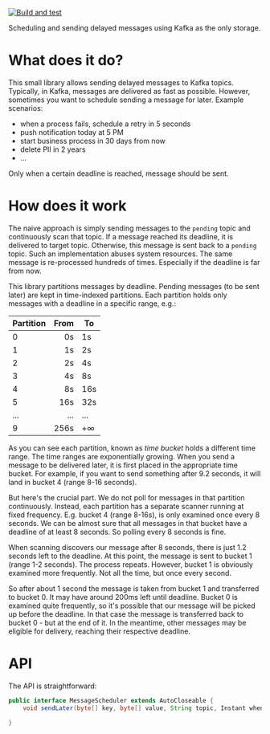 [![Build and test](https://github.com/nurkiewicz/kafka-scheduler/actions/workflows/maven.yml/badge.svg)](https://github.com/nurkiewicz/kafka-scheduler/actions/workflows/maven.yml)

Scheduling and sending delayed messages using Kafka as the only storage.

# What does it do?

This small library allows sending delayed messages to Kafka topics.
Typically, in Kafka, messages are delivered as fast as possible.
However, sometimes you want to schedule sending a message for later.
Example scenarios:

* when a process fails, schedule a retry in 5 seconds
* push notification today at 5 PM
* start business process in 30 days from now
* delete PII in 2 years
* ...

Only when a certain deadline is reached, message should be sent.


# How does it work

The naive approach is simply sending messages to the `pending` topic and continuously scan that topic.
If a message reached its deadline, it is delivered to target topic.
Otherwise, this message is sent back to a `pending` topic.
Such an implementation abuses system resources.
The same message is re-processed hundreds of times.
Especially if the deadline is far from now.

This library partitions messages by deadline.
Pending messages (to be sent later) are kept in time-indexed partitions.
Each partition holds only messages with a deadline in a specific range, e.g.:

| Partition | From | To  |
|-----------|-----:|-----|
| 0         |   0s | 1s  |
| 1         |   1s | 2s  |
| 2         |   2s | 4s  |
| 3         |   4s | 8s  |
| 4         |   8s | 16s |
| 5         |  16s | 32s |
| ...       |  ... | ... |
| 9         | 256s | +∞  |

As you can see each partition, known as *time bucket* holds a different time range.
The time ranges are exponentially growing.
When you send a message to be delivered later, it is first placed in the appropriate time bucket.
For example, if you want to send something after 9.2 seconds, it will land in bucket 4 (range 8-16 seconds).

But here's the crucial part.
We do not poll for messages in that partition continuously.
Instead, each partition has a separate scanner running at fixed frequency.
E.g. bucket 4 (range 8-16s), is only examined once every 8 seconds.
We can be almost sure that all messages in that bucket have a deadline of at least 8 seconds.
So polling every 8 seconds is fine.

When scanning discovers our message after 8 seconds, there is just 1.2 seconds left to the deadline.
At this point, the message is sent to bucket 1 (range 1-2 seconds).
The process repeats.
However, bucket 1 is obviously examined more frequently.
Not all the time, but once every second.

So after about 1 second the message is taken from bucket 1 and transferred to bucket 0.
It may have around 200ms left until deadline.
Bucket 0 is examined quite frequently, so it's possible that our message will be picked up before the deadline.
In that case the message is transferred back to bucket 0 - but at the end of it.
In the meantime, other messages may be eligible for delivery, reaching their respective deadline.

# API

The API is straightforward:

```java
public interface MessageScheduler extends AutoCloseable {
	void sendLater(byte[] key, byte[] value, String topic, Instant when);
	
}
```
